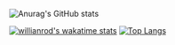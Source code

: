 ![Anurag's GitHub stats](https://github-readme-stats.vercel.app/api?username=nda666&show_icons=true)

[![willianrod's wakatime stats](https://github-readme-stats.vercel.app/api/wakatime?username=9c824a9d-1ce3-44f8-81ca-589ce6e5217c/)](https://github.com/anuraghazra/github-readme-stats)
[![Top Langs](https://github-readme-stats.vercel.app/api/top-langs/?username=nda666&layout=compact)](https://github.com/anuraghazra/github-readme-stats)
